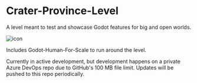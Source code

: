 # Crater-Province-Level
A level meant to test and showcase Godot features for big and open worlds.

![icon](https://github.com/Jamsers/Crater-Province-Level/assets/39361911/f2c7a7ac-3be9-4582-80df-43ba01aae447)

Includes Godot-Human-For-Scale to run around the level.

Currently in active development, but development happens on a private Azure DevOps repo due to GitHub's 100 MB file limit. Updates will be pushed to this repo periodically.
